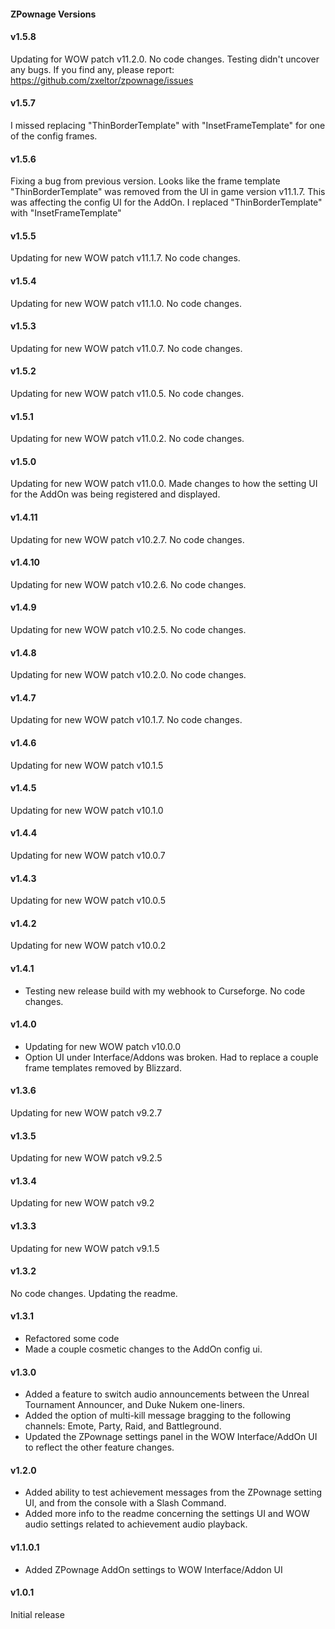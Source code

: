#### ZPownage Versions

#### v1.5.8 
Updating for WOW patch v11.2.0. No code changes.
Testing didn't uncover any bugs. If you find any, please report: https://github.com/zxeltor/zpownage/issues

#### v1.5.7
I missed replacing "ThinBorderTemplate" with "InsetFrameTemplate" for one of the config frames.

#### v1.5.6
Fixing a bug from previous version. Looks like the frame template "ThinBorderTemplate" was removed from the UI in game version v11.1.7. This was affecting the config UI for the AddOn.
I replaced "ThinBorderTemplate" with "InsetFrameTemplate"

#### v1.5.5
Updating for new WOW patch v11.1.7. No code changes.

#### v1.5.4
Updating for new WOW patch v11.1.0. No code changes.

#### v1.5.3
Updating for new WOW patch v11.0.7. No code changes.

#### v1.5.2
Updating for new WOW patch v11.0.5. No code changes.

#### v1.5.1
Updating for new WOW patch v11.0.2. No code changes.

#### v1.5.0
Updating for new WOW patch v11.0.0.
Made changes to how the setting UI for the AddOn was being registered and displayed.

#### v1.4.11
Updating for new WOW patch v10.2.7. No code changes.

#### v1.4.10
Updating for new WOW patch v10.2.6. No code changes.

#### v1.4.9
Updating for new WOW patch v10.2.5. No code changes.

#### v1.4.8
Updating for new WOW patch v10.2.0. No code changes.

#### v1.4.7
Updating for new WOW patch v10.1.7. No code changes.

#### v1.4.6
Updating for new WOW patch v10.1.5

#### v1.4.5
Updating for new WOW patch v10.1.0

#### v1.4.4
Updating for new WOW patch v10.0.7

#### v1.4.3
Updating for new WOW patch v10.0.5

#### v1.4.2
Updating for new WOW patch v10.0.2

#### v1.4.1
* Testing new release build with my webhook to Curseforge. No code changes.

#### v1.4.0
* Updating for new WOW patch v10.0.0
* Option UI under Interface/Addons was broken. Had to replace a couple frame templates removed by Blizzard.

#### v1.3.6
Updating for new WOW patch v9.2.7

#### v1.3.5
Updating for new WOW patch v9.2.5

#### v1.3.4
Updating for new WOW patch v9.2

#### v1.3.3
Updating for new WOW patch v9.1.5

#### v1.3.2
No code changes. Updating the readme.

#### v1.3.1
* Refactored some code
* Made a couple cosmetic changes to the AddOn config ui.

#### v1.3.0
* Added a feature to switch audio announcements between the Unreal Tournament Announcer, and Duke Nukem one-liners.
* Added the option of multi-kill message bragging to the following channels: Emote, Party, Raid, and Battleground.
* Updated the ZPownage settings panel in the WOW Interface/AddOn UI to reflect the other feature changes.

#### v1.2.0
* Added ability to test achievement messages from the ZPownage setting UI, and from the console with a Slash Command.
* Added more info to the readme concerning the settings UI and WOW audio settings related to achievement audio playback.

#### v1.1.0.1
* Added ZPownage AddOn settings to WOW Interface/Addon UI

#### v1.0.1
Initial release
